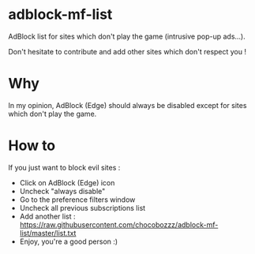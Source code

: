 # adblock-mf-list
AdBlock list for sites which don't play the game (intrusive pop-up ads...).

Don't hesitate to contribute and add other sites which don't respect you !

# Why

In my opinion, AdBlock (Edge) should always be disabled except for sites which don't play the game.

# How to

If you just want to block evil sites :

 * Click on AdBlock (Edge) icon
 * Uncheck "always disable" 
 * Go to the preference filters window
 * Uncheck all previous subscriptions list
 * Add another list : https://raw.githubusercontent.com/chocobozzz/adblock-mf-list/master/list.txt 
 * Enjoy, you're a good person :) 
